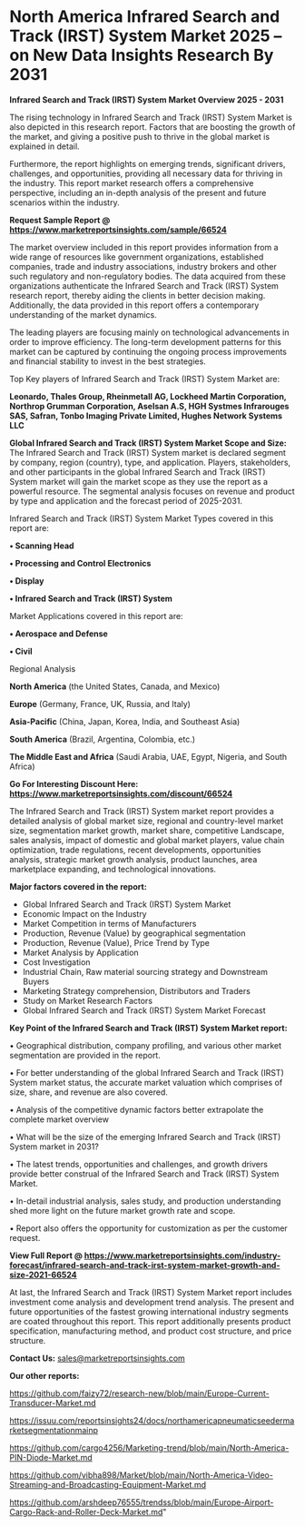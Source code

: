 # North America Infrared Search and Track (IRST) System Market 2025 – on New Data Insights Research By 2031

<Strong> Infrared Search and Track (IRST) System Market Overview 2025 - 2031</strong>

The rising technology in Infrared Search and Track (IRST) System Market is also depicted in this research report. Factors that are boosting the growth of the market, and giving a positive push to thrive in the global market is explained in detail.

Furthermore, the report highlights on emerging trends, significant drivers, challenges, and opportunities, providing all necessary data for thriving in the industry. This report market research offers a comprehensive perspective, including an in-depth analysis of the present and future scenarios within the industry.

<strong>Request Sample Report @ <a href=https://www.marketreportsinsights.com/sample/66524>https://www.marketreportsinsights.com/sample/66524</a></strong>

The market overview included in this report provides information from a wide range of resources like government organizations, established companies, trade and industry associations, industry brokers and other such regulatory and non-regulatory bodies. The data acquired from these organizations authenticate the Infrared Search and Track (IRST) System research report, thereby aiding the clients in better decision making. Additionally, the data provided in this report offers a contemporary understanding of the market dynamics.

The leading players are focusing mainly on technological advancements in order to improve efficiency. The long-term development patterns for this market can be captured by continuing the ongoing process improvements and financial stability to invest in the best strategies.

Top Key players of Infrared Search and Track (IRST) System Market are:

<strong>Leonardo, Thales Group, Rheinmetall AG, Lockheed Martin Corporation, Northrop Grumman Corporation, Aselsan A.S, HGH Systmes Infrarouges SAS, Safran, Tonbo Imaging Private Limited, Hughes Network Systems LLC</strong>

<strong><b>Global Infrared Search and Track (IRST) System Market Scope and Size:</b></strong>
The Infrared Search and Track (IRST) System market is declared segment by company, region (country), type, and application. Players, stakeholders, and other participants in the global Infrared Search and Track (IRST) System market will gain the market scope as they use the report as a powerful resource. The segmental analysis focuses on revenue and product by type and application and the forecast period of 2025-2031.

Infrared Search and Track (IRST) System Market Types covered in this report are:

<strong>• Scanning Head

• Processing and Control Electronics

• Display

• Infrared Search and Track (IRST) System</strong>

Market Applications covered in this report are:

<strong>• Aerospace and Defense

• Civil</strong> 

Regional Analysis

<strong>North America</strong> (the United States, Canada, and Mexico)

<strong>Europe</strong> (Germany, France, UK, Russia, and Italy)

<strong>Asia-Pacific</strong> (China, Japan, Korea, India, and Southeast Asia)

<strong>South America</strong> (Brazil, Argentina, Colombia, etc.)

<strong>The Middle East and Africa</strong> (Saudi Arabia, UAE, Egypt, Nigeria, and South Africa)

<strong>Go For Interesting Discount Here: <a href=https://www.marketreportsinsights.com/discount/66524>https://www.marketreportsinsights.com/discount/66524</a></strong>

The Infrared Search and Track (IRST) System market report provides a detailed analysis of global market size, regional and country-level market size, segmentation market growth, market share, competitive Landscape, sales analysis, impact of domestic and global market players, value chain optimization, trade regulations, recent developments, opportunities analysis, strategic market growth analysis, product launches, area marketplace expanding, and technological innovations.

<strong><b>Major factors covered in the report:</b></strong>
<ul>
  <li>Global Infrared Search and Track (IRST) System Market </li>
  <li>Economic Impact on the Industry</li>
  <li>Market Competition in terms of Manufacturers</li>
  <li>Production, Revenue (Value) by geographical segmentation</li>
  <li>Production, Revenue (Value), Price Trend by Type</li>
  <li>Market Analysis by Application</li>
  <li>Cost Investigation</li>
  <li>Industrial Chain, Raw material sourcing strategy and Downstream Buyers</li>
  <li>Marketing Strategy comprehension, Distributors and Traders</li>
  <li>Study on Market Research Factors</li>
  <li>Global Infrared Search and Track (IRST) System Market Forecast</li>
</ul>

<strong><b>Key Point of the Infrared Search and Track (IRST) System Market report:</b></strong>

• Geographical distribution, company profiling, and various other market segmentation are provided in the report.

• For better understanding of the global Infrared Search and Track (IRST) System market status, the accurate market valuation which comprises of size, share, and revenue are also covered.

• Analysis of the competitive dynamic factors better extrapolate the complete market overview

• What will be the size of the emerging Infrared Search and Track (IRST) System market in 2031?

• The latest trends, opportunities and challenges, and growth drivers provide better construal of the Infrared Search and Track (IRST) System Market.

• In-detail industrial analysis, sales study, and production understanding shed more light on the future market growth rate and scope.

• Report also offers the opportunity for customization as per the customer request.

<strong><b>View Full Report @ <a href=https://www.marketreportsinsights.com/industry-forecast/infrared-search-and-track-irst-system-market-growth-and-size-2021-66524>https://www.marketreportsinsights.com/industry-forecast/infrared-search-and-track-irst-system-market-growth-and-size-2021-66524</a></b></strong>


At last, the Infrared Search and Track (IRST) System Market report includes investment come analysis and development trend analysis. The present and future opportunities of the fastest growing international industry segments are coated throughout this report. This report additionally presents product specification, manufacturing method, and product cost structure, and price structure.

<strong>Contact Us:</strong>
sales@marketreportsinsights.com

<strong>Our other reports:</strong>

<a href=https://github.com/faizy72/research-new/blob/main/Europe-Current-Transducer-Market.md>https://github.com/faizy72/research-new/blob/main/Europe-Current-Transducer-Market.md</a>

<a href=https://issuu.com/reportsinsights24/docs/northamericapneumaticseedermarketsegmentationmainp>https://issuu.com/reportsinsights24/docs/northamericapneumaticseedermarketsegmentationmainp</a>

<a href=https://github.com/cargo4256/Marketing-trend/blob/main/North-America-PIN-Diode-Market.md>https://github.com/cargo4256/Marketing-trend/blob/main/North-America-PIN-Diode-Market.md</a>

<a href=https://github.com/vibha898/Market/blob/main/North-America-Video-Streaming-and-Broadcasting-Equipment-Market.md>https://github.com/vibha898/Market/blob/main/North-America-Video-Streaming-and-Broadcasting-Equipment-Market.md</a>

<a href=https://github.com/arshdeep76555/trendss/blob/main/Europe-Airport-Cargo-Rack-and-Roller-Deck-Market.md>https://github.com/arshdeep76555/trendss/blob/main/Europe-Airport-Cargo-Rack-and-Roller-Deck-Market.md</a>"
